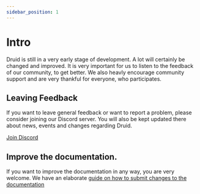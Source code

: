 ```yaml
---
sidebar_position: 1
---
```


# Intro

Druid is still in a very early stage of development. A lot will certainly be changed and improved.
It is very important for us to listen to the feedback of our community, to get better.
We also heavly encourage community support and are very thankful for everyone, who participates.

## Leaving Feedback

If you want to leave general feedback or want to report a problem, please consider joining our Discord server.
You will also be kept updated there about news, events and changes regarding Druid.

[Join Discord](https://discord.com/invite/UUXpmx24ua)

## Improve the documentation.

If you want to improve the documentation in any way, you are very welcome.
We have an elaborate [guide on how to submit changes to the documentation](contribute-docs)
